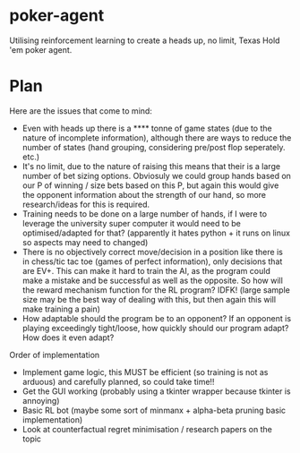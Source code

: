# poker-agent
Utilising reinforcement learning to create a heads up, no limit, Texas Hold 'em poker agent. 

# Plan

Here are the issues that come to mind:
  - Even with heads up there is a **** tonne of game states (due to the nature of incomplete information), although there are ways to reduce the number of states (hand grouping, considering pre/post flop seperately. etc.)
  - It's no limit, due to the nature of raising this means that their is a large number of bet sizing options. Obviosuly we could group hands based on our P of winning / size bets based on this P, but again this would give the opponent information about the strength of our hand, so more research/ideas for this is required.
  - Training needs to be done on a large number of hands, if I were to leverage the university super computer it would need to be optimised/adapted for that? (apparently it hates python + it runs on linux so aspects may need to changed)
  - There is no objectively correct move/decision in a position like there is in chess/tic tac toe (games of perfect information), only decisions that are EV+. This can make it hard to train the AI, as the program could make a mistake and be successful as well as the opposite. So how will the reward mechanism function for the RL program? IDFK! (large sample size may be the best way of dealing with this, but then again this will make training a pain)
  - How adaptable should the program be to an opponent? If an opponent is playing exceedingly tight/loose, how quickly should our program adapt? How does it even adapt? 

Order of implementation
  - Implement game logic, this MUST be efficient (so training is not as arduous) and carefully planned, so could take time!!
  - Get the GUI working (probably using a tkinter wrapper because tkinter is annoying)
  - Basic RL bot (maybe some sort of minmanx + alpha-beta pruning basic implementation)
  - Look at counterfactual regret minimisation / research papers on the topic
